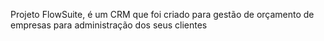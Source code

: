 Projeto FlowSuite, é um CRM que foi criado para gestão de orçamento de empresas para administração dos seus clientes